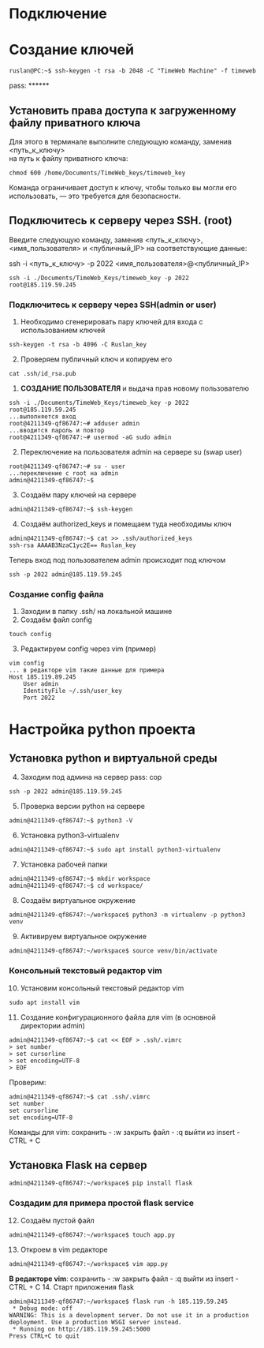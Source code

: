 # Подключение

# Создание ключей

```shell
ruslan@PC:~$ ssh-keygen -t rsa -b 2048 -C "TimeWeb Machine" -f timeweb
```
pass: ******

## **Установить права доступа к загруженному файлу приватного ключа**
Для этого в терминале выполните следующую команду, заменив <путь_к_ключу>  
на путь к файлу приватного ключа:

```shell
chmod 600 /home/Documents/TimeWeb_keys/timeweb_key
```
Команда ограничивает доступ к ключу, чтобы только вы могли его использовать, — это требуется для безопасности.

## **Подключитесь к серверу через SSH. (root)**
Введите следующую команду, заменив <путь_к_ключу>, <имя_пользователя> и <публичный_IP> на соответствующие данные:

ssh -i <путь_к_ключу> -p 2022 <имя_пользователя>@<публичный_IP>
```shell
ssh -i ./Documents/TimeWeb_Keys/timeweb_key -p 2022 root@185.119.59.245
```

### **Подключитесь к серверу через SSH(admin or user)**
1. Необходимо сгенерировать пару ключей для входа с использованием ключей
```shell
ssh-keygen -t rsa -b 4096 -C Ruslan_key
```
2. Проверяем публичный ключ и копируем его
```shell
cat .ssh/id_rsa.pub
```
1. **СОЗДАНИЕ ПОЛЬЗОВАТЕЛЯ** и выдача прав новому пользователю

```shell
ssh -i ./Documents/TimeWeb_Keys/timeweb_key -p 2022 root@185.119.59.245
...выполняется вход
root@4211349-qf86747:~# adduser admin
...вводится пароль и повтор
root@4211349-qf86747:~# usermod -aG sudo admin
```
2. Переключение на пользователя admin на сервере su (swap user)
```shell
root@4211349-qf86747:~# su - user
...переключение с root на admin
admin@4211349-qf86747:~$ 
```
3. Создаём пару ключей на сервере
```shell
admin@4211349-qf86747:~$ ssh-keygen
```
4. Создаём authorized_keys и помещаем туда необходимы ключ
```shell
admin@4211349-qf86747:~$ cat >> .ssh/authorized_keys
ssh-rsa AAAAB3NzaC1yc2E== Ruslan_key
```

Теперь вход под пользователем admin происходит под ключом
```shell
ssh -p 2022 admin@185.119.59.245
```

### Создание config файла
1. Заходим в папку .ssh/ на локальной машине
2. Создаём файл config
```shell
touch config
```
3. Редактируем config через vim (пример)
```shell
vim config
... в редакторе vim такие данные для примера
Host 185.119.89.245
	User admin
	IdentityFile ~/.ssh/user_key
	Port 2022
```
# Настройка python проекта

## Установка python и виртуальной среды
4. Заходим под админа на сервер pass: cop
```shell
ssh -p 2022 admin@185.119.59.245
```
5. Проверка версии python на сервере 
```shell
admin@4211349-qf86747:~$ python3 -V
```
6. Установка python3-virtualenv
```shell
admin@4211349-qf86747:~$ sudo apt install python3-virtualenv
```
7. Установка рабочей папки
```shell
admin@4211349-qf86747:~$ mkdir workspace
admin@4211349-qf86747:~$ cd workspace/
```
8. Создаём виртуальное окружение
```shell
admin@4211349-qf86747:~/workspace$ python3 -m virtualenv -p python3 venv
```
9. Активируем виртуальное окружение
```shell
admin@4211349-qf86747:~/workspace$ source venv/bin/activate
```

### Консольный текстовый редактор vim

10. Установим консольный текстовый редактор vim
```shell
sudo apt install vim
```
11. Создание конфигурационного файла для vim (в основной директории admin)
```shell
admin@4211349-qf86747:~$ cat << EOF > .ssh/.vimrc
> set number
> set cursorline
> set encoding=UTF-8
> EOF
```
Проверим:
```shell
admin@4211349-qf86747:~$ cat .ssh/.vimrc 
set number
set cursorline
set encoding=UTF-8
```
Команды для vim:
	сохранить - :w
	закрыть файл - :q
	выйти из insert - CTRL + C
## Установка Flask на сервер

```shell
admin@4211349-qf86747:~/workspace$ pip install flask
```
### Создадим для примера простой flask service
12. Создаём пустой файл
```shell
admin@4211349-qf86747:~/workspace$ touch app.py
```
13. Откроем в vim редакторе
```shell
admin@4211349-qf86747:~/workspace$ vim app.py
```
**В редакторе vim**:
	сохранить - :w
	закрыть файл - :q
	выйти из insert - CTRL + C
14. Старт приложения flask
```shell
admin@4211349-qf86747:~/workspace$ flask run -h 185.119.59.245
 * Debug mode: off
WARNING: This is a development server. Do not use it in a production deployment. Use a production WSGI server instead.
 * Running on http://185.119.59.245:5000
Press CTRL+C to quit
``` 


